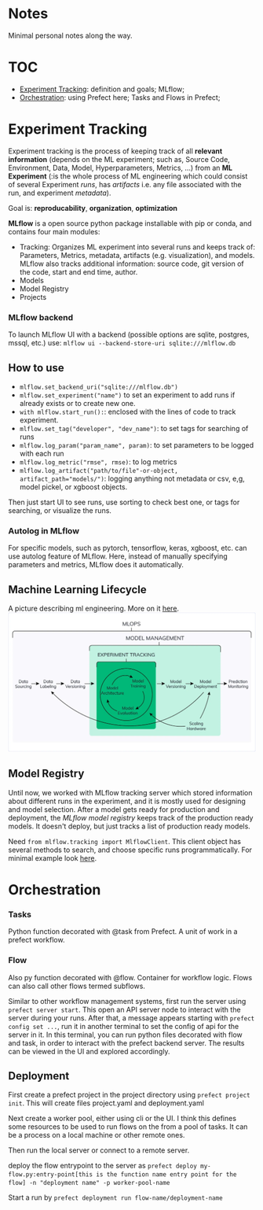 # Notes
Minimal personal notes along the way.

# TOC

* [Experiment Tracking](#experiment-tracking): definition and goals; MLflow;
* [Orchestration](#orchestration): using Prefect here; Tasks and Flows in Prefect;

# Experiment Tracking

Experiment tracking is the process of keeping track of all **relevant information** (depends on the ML experiment; such as, Source Code, Environment, Data, Model, Hyperparameters, Metrics, ...) from an **ML Experiment** (:is the whole process of ML engineering which could consist of several Experiment *runs*, has *artifacts* i.e. any file associated with the run, and experiment *metadata*).

Goal is: **reproducability**, **organization**, **optimization**

**MLflow** is a open source python package installable with pip or conda, and contains four main modules:
* Tracking: Organizes ML experiment into several runs and keeps track of: Parameters, Metrics, metadata, artifacts (e.g. visualization), and models. MLflow also tracks additional information: source code, git version of the code, start and end time, author. 
* Models
* Model Registry
* Projects

### MLflow backend
To launch MLflow UI with a backend (possible options are sqlite, postgres, mssql, etc.) use: ```mlflow ui --backend-store-uri sqlite:///mlflow.db```

## How to use
* ```mlflow.set_backend_uri("sqlite:///mlflow.db")```
* ```mlflow.set_experiment("name")``` to set an experiment to add runs if already exists or to create new one.
* ```with mlflow.start_run():```: enclosed with the lines of code to track experiment.
* ```mlflow.set_tag("developer", "dev_name")```: to set tags for searching of runs
* ```mlflow.log_param("param_name", param)```: to set parameters to be logged with each run
* ```mlflow.log_metric("rmse", rmse)```: to log metrics
* ```mlflow.log_artifact("path/to/file"-or-object, artifact_path="models/")```: logging anything not metadata or csv, e,g, model pickel, or xgboost objects.

Then just start UI to see runs, use sorting to check best one, or tags for searching, or visualize the runs.

### Autolog in MLflow
For specific models, such as pytorch, tensorflow, keras, xgboost, etc. can use autolog feature of MLflow. Here, instead of manually specifying parameters and metrics, MLflow does it automatically.

## Machine Learning Lifecycle
A picture describing ml engineering. More on it [here](https://neptune.ai/blog/ml-experiment-tracking).
![MLops lifecycle](../images/MLOps_cycle.webp)

## Model Registry

Until now, we worked with MLflow tracking server which stored information about different runs in the experiment, and it is mostly used for designing and model selection. After a model gets ready for production and deployment, the *MLflow model registry* keeps track of the production ready models. It doesn't deploy, but just tracks a list of production ready models.

Need ```from mlflow.tracking import MlflowClient```. This client object has several methods to search, and choose specific runs programmatically. For minimal example look [here](../hw02-experiment-tracking/register_model.py).

# Orchestration

### Tasks
Python function decorated with @task from Prefect. A unit of work in a prefect workflow.

### Flow
Also py function decorated with @flow. Container for workflow logic. Flows can also call other flows termed subflows.

Similar to other workflow management systems, first run the server using ```prefect server start```. This open an API server node to interact with the server during your runs. After that, a message appears starting with ```prefect config set ...```, run it in another terminal to set the config of api for the server in it. In this terminal, you can run python files decorated with flow and task, in order to interact with the prefect backend server. The results can be viewed in the UI and explored accordingly.

## Deployment

First create a prefect project in the project directory using ```prefect project init```. This will create files project.yaml and deployment.yaml

Next create a worker pool, either using cli or the UI. I think this defines some resources to be used to run flows on the from a pool of tasks. It can be a process on a local machine or other remote ones.

Then run the local server or connect to a remote server.

deploy the flow entrypoint to the server as ```prefect deploy my-flow.py:entry-point[this is the function name entry point for the flow] -n "deployment name" -p worker-pool-name```

Start a run by ```prefect deployment run flow-name/deployment-name```



